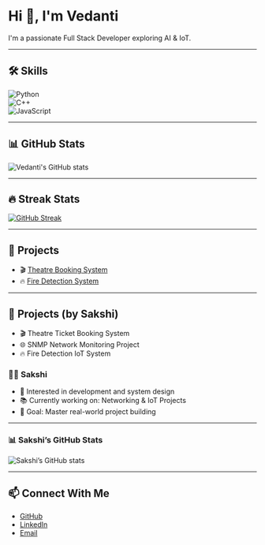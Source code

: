 # Hi 👋, I'm Vedanti  
I'm a passionate Full Stack Developer exploring AI & IoT.  

---

## 🛠️ Skills  
![Python](https://img.shields.io/badge/Python-3776AB?style=for-the-badge&logo=python&logoColor=white)  
![C++](https://img.shields.io/badge/C++-00599C?style=for-the-badge&logo=cplusplus&logoColor=white)  
![JavaScript](https://img.shields.io/badge/JavaScript-F7DF1E?style=for-the-badge&logo=javascript&logoColor=black)  

---

## 📊 GitHub Stats  
![Vedanti's GitHub stats](https://github-readme-stats.vercel.app/api?username=VedantiRamde&show_icons=true&theme=radical)  

---

## 🔥 Streak Stats  
[![GitHub Streak](https://streak-stats.demolab.com?user=VedantiRamde&theme=dark&hide_border=true)](https://git.io/streak-stats)  

---

## 🌟 Projects  
- 🎬 [Theatre Booking System](#)  
- 🔥 [Fire Detection System](#)
---

## 🌟 Projects (by Sakshi)
- 🎬 Theatre Ticket Booking System  
- 🌐 SNMP Network Monitoring Project  
- 🔥 Fire Detection IoT System

### 🙋‍♀️ Sakshi
- 🔧 Interested in development and system design  
- 📚 Currently working on: Networking & IoT Projects  
- 🎯 Goal: Master real-world project building  


---

### 📊 Sakshi’s GitHub Stats
![Sakshi’s GitHub stats](https://github-readme-stats.vercel.app/api?username=SakshiSharnagat&show_icons=true&theme=radical)

---

## 📫 Connect With Me  
- [GitHub](https://github.com/VedantiRamde)  
- [LinkedIn](#)  
- [Email](mailto:your.email@example.com)  
